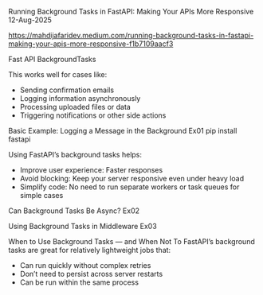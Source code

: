 Running Background Tasks in FastAPI: Making Your APIs More Responsive
12-Aug-2025

https://mahdijafaridev.medium.com/running-background-tasks-in-fastapi-making-your-apis-more-responsive-f1b7109aacf3

Fast API BackgroundTasks

This works well for cases like:
- Sending confirmation emails
- Logging information asynchronously
- Processing uploaded files or data
- Triggering notifications or other side actions

Basic Example: Logging a Message in the Background
Ex01
pip install fastapi


Using FastAPI’s background tasks helps:
- Improve user experience: Faster responses
- Avoid blocking: Keep your server responsive even under heavy load
- Simplify code: No need to run separate workers or task queues for simple cases


Can Background Tasks Be Async?
Ex02


Using Background Tasks in Middleware
Ex03


When to Use Background Tasks — and When Not To
FastAPI’s background tasks are great for relatively lightweight jobs that:

- Can run quickly without complex retries
- Don’t need to persist across server restarts
- Can be run within the same process